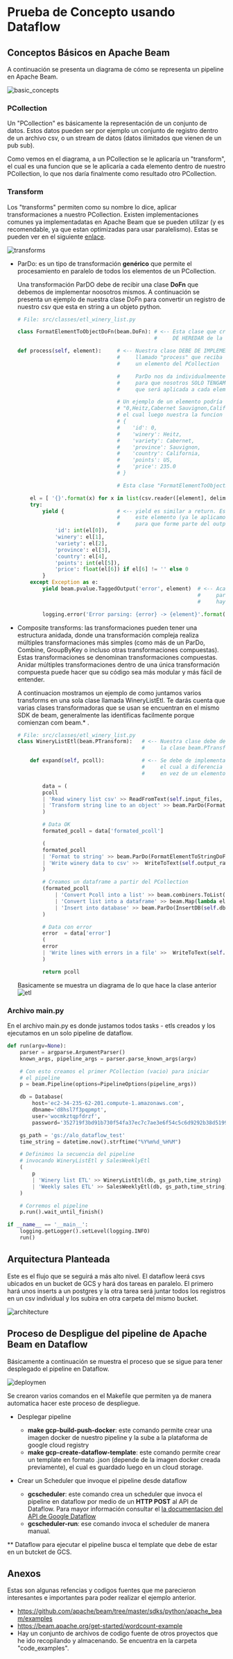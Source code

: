 # Prueba de Concepto usando Dataflow

## Conceptos Básicos en Apache Beam

A continuación se presenta un diagrama de cómo se representa un pipeline en Apache Beam.

![basic_concepts](img/basic_concepts.png)

### PCollection

Un "PCollection" es básicamente la representación de un conjunto de datos. Estos datos pueden ser por ejemplo un conjunto de registro dentro de un archivo csv, o un stream de datos (datos ilimitados que vienen de un pub sub).

Como vemos en el diagrama, a un PCollection se le aplicaría un "transform", el cual es una funcion que se le aplicaría a cada elemento dentro de nuestro PCollection,  lo que nos daría finalmente como resultado otro PCollection.

### Transform

Los "transforms" permiten como su nombre lo dice, aplicar transformaciones a nuestro PCollection. Existen implementaciones comunes ya implementadatas en Apache Beam que se pueden utilizar (y es recomendable, ya que estan optimizadas para usar paralelismo). Estas se pueden ver en el siguiente [enlace](https://beam.apache.org/documentation/programming-guide/#applying-transforms).

![transforms](img/transforms.png)

- ParDo: 
    es un tipo de transformación **genérico** que permite el procesamiento en paralelo de todos los elementos de un PCollection.

    Una transformación ParDO debe de recibir una clase **DoFn** que debemos de implementar noosotros mismos. A continuación se presenta un ejemplo de nuestra clase DoFn para convertir un registro de nuestro csv que esta en string a un objeto python.

    ```python
    # File: src/classes/etl_winery_list.py
    
    class FormatElementToObjectDoFn(beam.DoFn): # <-- Esta clase que creemos DEBE 
                                                #     DE HEREDAR de la clase beam.DoFn
    
    def process(self, element):     # <-- Nuestra clase DEBE DE IMPLEMENTAR un método 
                                    #     llamado "process" que reciba como parametro 
                                    #     un elemento del PCollection 

                                    #     ParDo nos da individualmeente los elementos del PCollection, 
                                    #     para que nosotros SOLO TENGAMOS QUE implementar "la trasformacion" 
                                    #     que será aplicada a cada elemento de la coleccion

                                    # Un ejemplo de un elemento podría ser el string
                                    # "0,Heitz,Cabernet Sauvignon,California,US,96,235.0"
                                    # el cual luego nuestra la funcion lo convertiría en un objeto 
                                    # {
                                    #    'id': 0,
                                    #    'winery': Heitz,
                                    #    'variety': Cabernet,
                                    #    'province': Sauvignon,
                                    #    'country': California,
                                    #    'points': US,
                                    #    'price': 235.0
                                    # }

                                    # Esta clase "FormatElementToObjectDoFn" haría este trabajo computacional a cada elemento del PCollection

        el = [ '{}'.format(x) for x in list(csv.reader([element], delimiter=',', quotechar='"'))[0] ]
        try:
            yield {                 # <-- yield es similar a return. Es necesario que nuestra clase retorne 
                                    #     este elemento (ya le aplicamos la transformacion en este punto), 
                                    #     para que forme parte del output, es decir otro PCollection
                'id': int(el[0]),
                'winery': el[1],
                'variety': el[2],
                'province': el[3],
                'country': el[4],
                'points': int(el[5]),
                'price': float(el[6]) if el[6] != '' else 0
            }
        except Exception as e:
            yield beam.pvalue.TaggedOutput('error', element)  # <-- Aca le ponemos una etiqueta al registro que no se pudo 
                                                              #     parsear correctamente, ya sea porque el registro 
                                                              #     haya estado mal redactado.

            logging.error('Error parsing: {error} -> {element}'.format(error=e, element= element))
    ```

- Composite transforms:
    las transformaciones pueden tener una estructura anidada, donde una transformación compleja realiza múltiples transformaciones más simples (como más de un ParDo, Combine, GroupByKey o incluso otras transformaciones compuestas). Estas transformaciones se denominan transformaciones compuestas. Anidar múltiples transformaciones dentro de una única transformación compuesta puede hacer que su código sea más modular y más fácil de entender.

    A continuacion mostramos un ejemplo de como juntamos varios transforms en una sola clase llamada WineryListEtl. Te darás cuenta que varias clases transformadoras que se usan se encuentran en el mismo SDK de beam, generalmente las identificas facilmente porque comienzan com beam.*  .

    ```python
    # File: src/classes/etl_winery_list.py
    class WineryListEtl(beam.PTransform):   # <-- Nuestra clase debe de heredar necesariamente
                                            #     la clase beam.PTransform

        def expand(self, pcoll):            # <-- Se debe de implementar la funcion expand,
                                            #     el cual a diferencia del DoFn, este recibe todo el PCollection, 
                                            #     en vez de un elemento individual

            data = (
            pcoll
            | 'Read winery list csv' >> ReadFromText(self.input_files, skip_header_lines=True)
            | 'Transform string line to an object' >> beam.ParDo(FormatElementToObjectDoFn()).with_outputs('error', main='formated_pcoll')
            )

            # Data OK
            formated_pcoll = data['formated_pcoll']

            (
            formated_pcoll 
            | 'Format to string' >> beam.ParDo(FormatElementToStringDoFn())
            | 'Write winery data to csv' >>  WriteToText(self.output_raw, file_name_suffix='.csv', header='id,winery,variety,province,country,points,price')
            )

            # Creamos un dataframe a partir del PCollection
            (formated_pcoll
                | 'Convert Pcoll into a list' >> beam.combiners.ToList()
                | 'Convert list into a dataframe' >> beam.Map(lambda element_list: pd.DataFrame(element_list))
                | 'Insert into database' >> beam.ParDo(InsertDB(self.db))
            )

            # Data con error
            error  = data['error']
            (
            error 
            | 'Write lines with errors in a file' >>  WriteToText(self.output_error, file_name_suffix='.txt')
            )

            return pcoll

    ```
    Basicamente se muestra un diagrama de lo que hace la clase anterior
    ![etl](img/etl.png)


### Archivo main.py

En el archivo main.py es donde justamos todos tasks - etls creados y los ejecutamos en un solo pipeline de dataflow.

```python
def run(argv=None):
    parser = argparse.ArgumentParser()
    known_args, pipeline_args = parser.parse_known_args(argv)

    # Con esto creamos el primer PCollection (vacio) para iniciar
    # el pipeline
    p = beam.Pipeline(options=PipelineOptions(pipeline_args))

    db = Database(
        host='ec2-34-235-62-201.compute-1.amazonaws.com',
        dbname='d8hsl7f3pqpmpt',
        user='wocmkztqpfdrzf',
        password='352719f3bd91b730f54fa37ec7c7ae3e6f54c5c6d9292b38d51991a7ba965cc5')

    gs_path = 'gs://alo_dataflow_test'
    time_string = datetime.now().strftime("%Y%m%d_%H%M")

    # Definimos la secuencia del pipeline
    # invocando WineryListEtl y SalesWeeklyEtl 
    (
        p
        | 'Winery list ETL' >> WineryListEtl(db, gs_path,time_string)
        | 'Weekly sales ETL' >> SalesWeeklyEtl(db, gs_path,time_string)
    )

    # Corremos el pipeline
    p.run().wait_until_finish() 

if __name__ == '__main__':
    logging.getLogger().setLevel(logging.INFO)
    run()
```

## Arquitectura Planteada

Este es el flujo que se seguirá a más alto nivel. El dataflow leerá csvs ubicados en un bucket de GCS y hará dos tareas en paralelo. El primero hará unos inserts a un postgres y la otra tarea será juntar todos los registros en un csv individual y los subira en otra carpeta del mismo bucket.

![architecture](img/architecture.png)

## Proceso de Despligue del pipeline de Apache Beam en Dataflow

Básicamente a continuación se muestra el proceso que se sigue para tener desplegado el pipeline en Dataflow.

![deploymen](img/dataflow_deployment.png)

Se crearon varios comandos en el Makefile que permiten ya de manera automatica hacer este proceso de despliegue.
- Desplegar pipeline
    - **make gcp-build-push-docker**: este comando permite crear una imagen docker de nuestro pipeline y la sube a la plataforma de google cloud registry
    - **make gcp-create-dataflow-template**: este comando permite crear un template en formato .json (depende de la imagen docker creada previamente), el cual es guardado luego en un cloud storage.



- Crear un Scheduler que invoque el pipeline desde dataflow
    - **gcscheduler**: este comando crea un scheduler que invoca el pipeline en dataflow por medio de un **HTTP POST** al API de Dataflow. Para mayor información consultar el [la documentacion del API de Google Dataflow](https://cloud.google.com/dataflow/docs/reference/rest)
    - **gcscheduler-run**: ese comando invoca el scheduler de manera manual.


** Dataflow para ejecutar el pipeline busca el template que debe de estar en un butcket de GCS.

## Anexos
Estas son algunas refencias y codigos fuentes que me parecieron interesantes e importantes para poder realizar el ejemplo anterior.

- https://github.com/apache/beam/tree/master/sdks/python/apache_beam/examples
- https://beam.apache.org/get-started/wordcount-example
- Hay un conjunto de archivos de codigo fuente de otros proyectos que he ido recopilando y almacenando. Se encuentra en la carpeta "code_examples".
